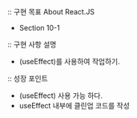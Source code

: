 :: 구현 목표
About React.JS

- Section 10-1

:: 구현 사항 설명

- (useEffect)를 사용하여 작업하기.

:: 성장 포인트

- (useEffect) 사용 가능 하다.
- useEffect 내부에 클린업 코드를 작성
